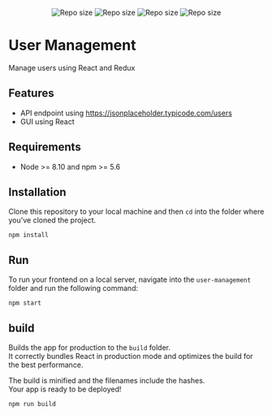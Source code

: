 <p align="center">
<img src="https://img.shields.io/github/repo-size/mrcj101111/user-management" alt="Repo size">
<img src="https://img.shields.io/github/issues/mrcj101111/user-management" alt="Repo size">
<img src="https://img.shields.io/github/languages/top/mrcj101111/user-management" alt="Repo size">
<img src="https://img.shields.io/github/languages/count/mrcj101111/user-management" alt="Repo size">
</p>

# User Management
Manage users using React and Redux

## Features

- API endpoint using https://jsonplaceholder.typicode.com/users
- GUI using React

## Requirements
- Node >= 8.10 and npm >= 5.6

## Installation
Clone this repository to your local machine and then `cd` into the folder where you've cloned the project.

    npm install

## Run 
To run your frontend on a local server, navigate into the `user-management` folder and run the following command:

    npm start

## build
Builds the app for production to the `build` folder.<br />
It correctly bundles React in production mode and optimizes the build for the best performance.

The build is minified and the filenames include the hashes.<br />
Your app is ready to be deployed!

    npm run build
